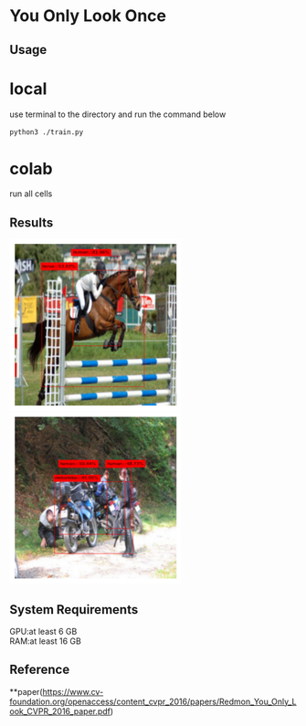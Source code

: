 # You Only Look Once

## Usage
# local
use terminal to the directory and run the command below</br>
```bash
python3 ./train.py
```
# colab
run all cells

## Results
<img src="image/val1.png" alt="drawing" height="300"/></br>
<img src="image/val2.png" alt="drawing" height="300"/></br>

## System Requirements
GPU:at least 6 GB</br>
RAM:at least 16 GB</br>

## Reference
**paper(https://www.cv-foundation.org/openaccess/content_cvpr_2016/papers/Redmon_You_Only_Look_CVPR_2016_paper.pdf)
